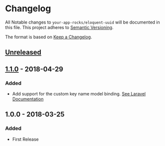 # Changelog

All Notable changes to `your-app-rocks/eloquent-uuid` will be documented in this file. This project adheres to [Semantic Versioning](http://semver.org/).

The format is based on [Keep a Changelog](http://keepachangelog.com/).

## [Unreleased]

## [1.1.0] - 2018-04-29
### Added
- Add support for the custom key name model binding.  [See Laravel Documentation](https://laravel.com/docs/5.6/routing#route-model-binding)

## 1.0.0 - 2018-03-25
### Added
- First Release

[Unreleased]: https://github.com/YourAppRocks/eloquent-uuid/compare/1.1.0...HEAD

[1.1.0]: https://github.com/YourAppRocks/eloquent-uuid/compare/1.0.0...1.1.0
